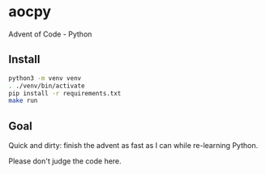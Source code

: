 # aocpy

Advent of Code - Python

## Install

```bash
python3 -m venv venv
. ./venv/bin/activate
pip install -r requirements.txt
make run
```

## Goal

Quick and dirty: finish the advent as fast as I can while re-learning Python.

Please don't judge the code here.
